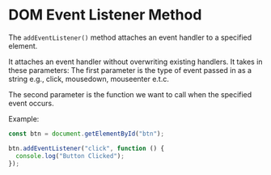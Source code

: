 # DOM Event Listener Method
The `addEventListener()` method attaches an event handler to a specified element.

It attaches an event handler without overwriting existing handlers.
It takes in these parameters:
The first parameter is the type of event passed in as a string e.g., click, mousedown, mouseenter e.t.c.

The second parameter is the function we want to call when the specified event occurs.

Example:
```js
const btn = document.getElementById("btn");

btn.addEventListener("click", function () {
  console.log("Button Clicked");
});
```